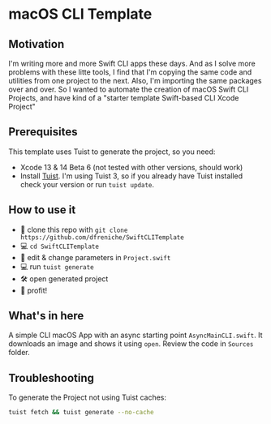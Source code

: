 # macOS CLI Template

## Motivation

I'm writing more and more Swift CLI apps these days. And as I solve more problems with these litte tools, I find that I'm copying the same code and utilities from one project to the next. Also, I'm importing the same packages over and over. So I wanted to automate the creation of macOS Swift CLI Projects, and have kind of a "starter template Swift-based CLI Xcode Project"

## Prerequisites

This template uses Tuist to generate the project, so you need:
- Xcode 13 & 14 Beta 6 (not tested with other versions, should work)
- Install [Tuist](https://tuist.io/). I'm using Tuist 3, so if you already have Tuist installed check your version or run `tuist update`.

## How to use it

- 👥 clone this repo with `git clone https://github.com/dfreniche/SwiftCLITemplate`
- 💻 `cd SwiftCLITemplate`
- 📝 edit & change parameters in `Project.swift`
- 💻 run `tuist generate`
- 🛠 open generated project
- 🎉 profit! 

## What's in here

A simple CLI macOS App with an async starting point `AsyncMainCLI.swift`. It downloads an image and shows it using `open`. Review the code in `Sources` folder.

## Troubleshooting

To generate the Project not using Tuist caches:

```bash
tuist fetch && tuist generate --no-cache
```